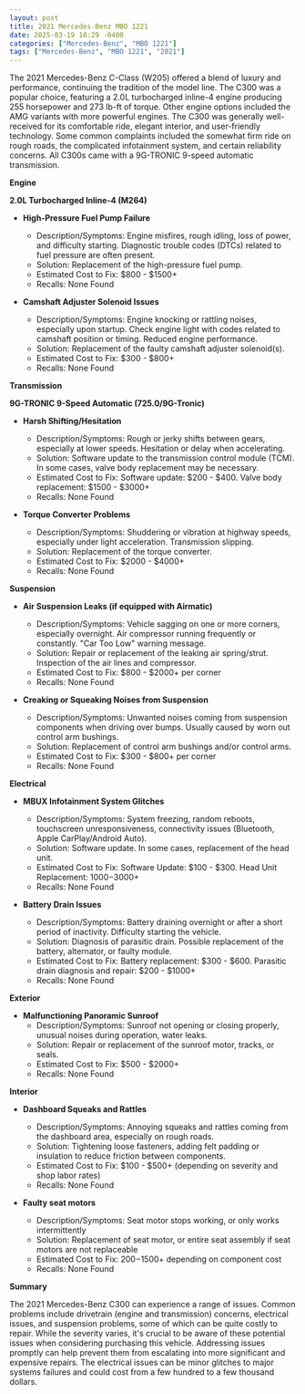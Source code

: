 ```yaml
---
layout: post
title: 2021 Mercedes-Benz MBO 1221
date: 2025-03-19 10:29 -0400
categories: ["Mercedes-Benz", "MBO 1221"]
tags: ["Mercedes-Benz", "MBO 1221", "2021"]
---
```

The 2021 Mercedes-Benz C-Class (W205) offered a blend of luxury and performance, continuing the tradition of the model line. The C300 was a popular choice, featuring a 2.0L turbocharged inline-4 engine producing 255 horsepower and 273 lb-ft of torque. Other engine options included the AMG variants with more powerful engines. The C300 was generally well-received for its comfortable ride, elegant interior, and user-friendly technology. Some common complaints included the somewhat firm ride on rough roads, the complicated infotainment system, and certain reliability concerns. All C300s came with a 9G-TRONIC 9-speed automatic transmission.

**Engine**

**2.0L Turbocharged Inline-4 (M264)**

*   **High-Pressure Fuel Pump Failure**
    *   Description/Symptoms: Engine misfires, rough idling, loss of power, and difficulty starting. Diagnostic trouble codes (DTCs) related to fuel pressure are often present.
    *   Solution: Replacement of the high-pressure fuel pump.
    *   Estimated Cost to Fix: $800 - $1500+
    *   Recalls: None Found

*   **Camshaft Adjuster Solenoid Issues**
    *   Description/Symptoms: Engine knocking or rattling noises, especially upon startup. Check engine light with codes related to camshaft position or timing. Reduced engine performance.
    *   Solution: Replacement of the faulty camshaft adjuster solenoid(s).
    *   Estimated Cost to Fix: $300 - $800+
    *   Recalls: None Found

**Transmission**

**9G-TRONIC 9-Speed Automatic (725.0/9G-Tronic)**

*   **Harsh Shifting/Hesitation**
    *   Description/Symptoms: Rough or jerky shifts between gears, especially at lower speeds. Hesitation or delay when accelerating.
    *   Solution: Software update to the transmission control module (TCM). In some cases, valve body replacement may be necessary.
    *   Estimated Cost to Fix: Software update: $200 - $400. Valve body replacement: $1500 - $3000+
    *   Recalls: None Found

*   **Torque Converter Problems**
    *   Description/Symptoms: Shuddering or vibration at highway speeds, especially under light acceleration. Transmission slipping.
    *   Solution: Replacement of the torque converter.
    *   Estimated Cost to Fix: $2000 - $4000+
    *   Recalls: None Found

**Suspension**

*   **Air Suspension Leaks (if equipped with Airmatic)**
    *   Description/Symptoms: Vehicle sagging on one or more corners, especially overnight. Air compressor running frequently or constantly. "Car Too Low" warning message.
    *   Solution: Repair or replacement of the leaking air spring/strut. Inspection of the air lines and compressor.
    *   Estimated Cost to Fix: $800 - $2000+ per corner
    *   Recalls: None Found

*   **Creaking or Squeaking Noises from Suspension**
    *   Description/Symptoms: Unwanted noises coming from suspension components when driving over bumps. Usually caused by worn out control arm bushings.
    *   Solution: Replacement of control arm bushings and/or control arms.
    *   Estimated Cost to Fix: $300 - $800+ per corner
    *   Recalls: None Found

**Electrical**

*   **MBUX Infotainment System Glitches**
    *   Description/Symptoms: System freezing, random reboots, touchscreen unresponsiveness, connectivity issues (Bluetooth, Apple CarPlay/Android Auto).
    *   Solution: Software update. In some cases, replacement of the head unit.
    *   Estimated Cost to Fix: Software Update: $100 - $300. Head Unit Replacement: $1000-$3000+
    *   Recalls: None Found

*   **Battery Drain Issues**
    *   Description/Symptoms: Battery draining overnight or after a short period of inactivity. Difficulty starting the vehicle.
    *   Solution: Diagnosis of parasitic drain. Possible replacement of the battery, alternator, or faulty module.
    *   Estimated Cost to Fix: Battery replacement: $300 - $600. Parasitic drain diagnosis and repair: $200 - $1000+
    *   Recalls: None Found

**Exterior**

*   **Malfunctioning Panoramic Sunroof**
    *   Description/Symptoms: Sunroof not opening or closing properly, unusual noises during operation, water leaks.
    *   Solution: Repair or replacement of the sunroof motor, tracks, or seals.
    *   Estimated Cost to Fix: $500 - $2000+
    *   Recalls: None Found

**Interior**

*   **Dashboard Squeaks and Rattles**
    *   Description/Symptoms: Annoying squeaks and rattles coming from the dashboard area, especially on rough roads.
    *   Solution: Tightening loose fasteners, adding felt padding or insulation to reduce friction between components.
    *   Estimated Cost to Fix: $100 - $500+ (depending on severity and shop labor rates)
    *   Recalls: None Found

* **Faulty seat motors**
    *   Description/Symptoms: Seat motor stops working, or only works intermittently
    *   Solution: Replacement of seat motor, or entire seat assembly if seat motors are not replaceable
    *   Estimated Cost to Fix: $200-$1500+ depending on component cost
    *   Recalls: None Found

**Summary**

The 2021 Mercedes-Benz C300 can experience a range of issues. Common problems include drivetrain (engine and transmission) concerns, electrical issues, and suspension problems, some of which can be quite costly to repair. While the severity varies, it's crucial to be aware of these potential issues when considering purchasing this vehicle. Addressing issues promptly can help prevent them from escalating into more significant and expensive repairs. The electrical issues can be minor glitches to major systems failures and could cost from a few hundred to a few thousand dollars.

